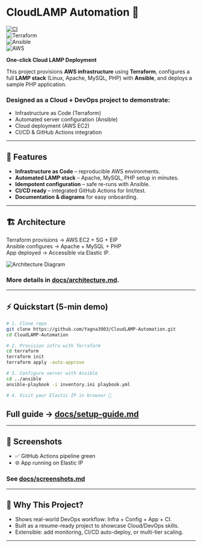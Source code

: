 # CloudLAMP Automation 🚀 
[![CI](https://github.com/Yagna3903/CloudLAMP-Automation/actions/workflows/ci.yml/badge.svg)](https://github.com/Yagna3903/CloudLAMP-Automation/actions)  
![Terraform](https://img.shields.io/badge/Terraform-v1.x-623CE4?logo=terraform)  
![Ansible](https://img.shields.io/badge/Ansible-automation-red?logo=ansible)  
![AWS](https://img.shields.io/badge/AWS-EC2-orange?logo=amazon-aws)

**One-click Cloud LAMP Deployment**  

This project provisions **AWS infrastructure** using **Terraform**, configures a full **LAMP stack** (Linux, Apache, MySQL, PHP) with **Ansible**, and deploys a sample PHP application.  

### Designed as a **Cloud + DevOps project** to demonstrate:  
- Infrastructure as Code (Terraform)  
- Automated server configuration (Ansible)  
- Cloud deployment (AWS EC2)  
- CI/CD & GitHub Actions integration  

---

## 📌 Features
- **Infrastructure as Code** – reproducible AWS environments.  
- **Automated LAMP stack** – Apache, MySQL, PHP setup in minutes.  
- **Idempotent configuration** – safe re-runs with Ansible.  
- **CI/CD ready** – integrated GitHub Actions for lint/test.  
- **Documentation & diagrams** for easy onboarding.  

---

## 🏗️ Architecture
Terraform provisions -> AWS EC2 + SG + EIP  
Ansible configures -> Apache + MySQL + PHP  
App deployed -> Accessible via Elastic IP.  

![Architecture Diagram](docs/architecture.png)

### More details in [docs/architecture.md](docs/architecture.md).  

---

## ⚡ Quickstart (5-min demo)
```bash
# 1. Clone repo
git clone https://github.com/Yagna3903/CloudLAMP-Automation.git
cd CloudLAMP-Automation

# 2. Provision infra with Terraform
cd terraform
terraform init
terraform apply -auto-approve

# 3. Configure server with Ansible
cd ../ansible
ansible-playbook -i inventory.ini playbook.yml

# 4. Visit your Elastic IP in browser 🎉
```
## Full guide → [docs/setup-guide.md](docs/setup-guide.md)

---

## 📸 Screenshots
- ✅ GitHub Actions pipeline green
- 🌐 App running on Elastic IP

### See [docs/screenshots.md](docs/screenshots.md)

---

## 🎯 Why This Project?
- Shows real-world DevOps workflow: Infra + Config + App + CI.
- Built as a resume-ready project to showcase Cloud/DevOps skills.
- Extensible: add monitoring, CI/CD auto-deploy, or multi-tier scaling.

---
